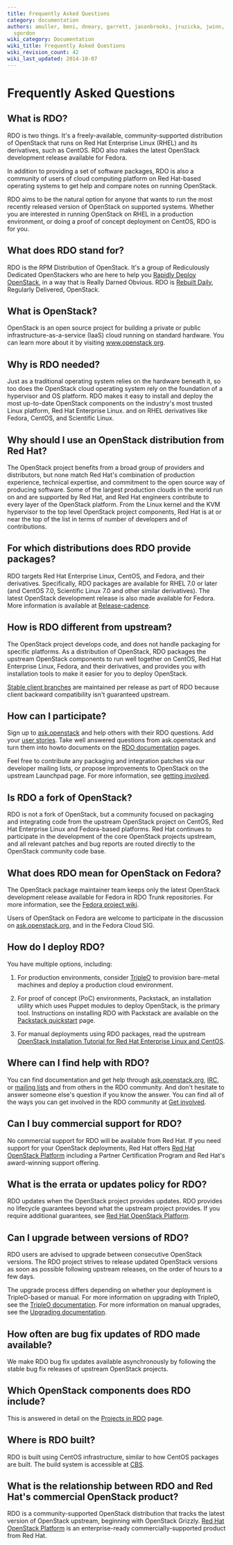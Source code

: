 ```yaml
---
title: Frequently Asked Questions
category: documentation
authors: amuller, beni, dneary, garrett, jasonbrooks, jruzicka, jwinn, kashyap, rbowen,
  sgordon
wiki_category: Documentation
wiki_title: Frequently Asked Questions
wiki_revision_count: 42
wiki_last_updated: 2014-10-07
---
```


# Frequently Asked Questions

## What is RDO?

RDO is two things. It's a freely-available, community-supported distribution of OpenStack that runs on Red Hat Enterprise Linux (RHEL) and its derivatives, such as CentOS. RDO also makes the latest OpenStack development release available for Fedora.

In addition to providing a set of software packages, RDO is also a community of users of cloud computing platform on Red Hat-based operating systems to get help and compare notes on running OpenStack.

RDO aims to be the natural option for anyone that wants to run the most recently released version of OpenStack on supported systems. Whether you are interested in running OpenStack on RHEL in a production environment, or doing a proof of concept deployment on CentOS, RDO is for you.

## What does RDO stand for?

RDO is the RPM Distribution of OpenStack. It's a group of Rediculously
Dedicated OpenStackers who are here to help you [Rapidly Deploy OpenStack](/install/quickstart/),
in a way that is Really Darned Obvious. RDO is [Rebuilt
Daily](http://trunk.rdoproject.org), Regularly Delivered, OpenStack.

## What is OpenStack?

OpenStack is an open source project for building a private or public infrastructure-as-a-service (IaaS) cloud running on standard hardware. You can learn more about it by visiting [www.openstack org](http://www.openstack.org/).

## Why is RDO needed?

Just as a traditional operating system relies on the hardware beneath it, so too does the OpenStack cloud operating system rely on the foundation of a hypervisor and OS platform. RDO makes it easy to install and deploy the most up-to-date OpenStack components on the industry's most trusted Linux platform, Red Hat Enterprise Linux. and on RHEL derivatives like Fedora, CentOS, and Scientific Linux.

## Why should I use an OpenStack distribution from Red Hat?

The OpenStack project benefits from a broad group of providers and distributors, but none match Red Hat's combination of production experience, technical expertise, and commitment to the open source way of producing software. Some of the largest production clouds in the world run on and are supported by Red Hat, and Red Hat engineers contribute to every layer of the OpenStack platform. From the Linux kernel and the KVM hypervisor to the top level OpenStack project components, Red Hat is at or near the top of the list in terms of number of developers and of contributions.

## For which distributions does RDO provide packages?

RDO targets Red Hat Enterprise Linux, CentOS, and Fedora, and their derivatives. Specifically, RDO packages are available for RHEL 7.0 or later (and CentOS 7.0, Scientific Linux 7.0 and other similar derivatives). The latest OpenStack development release is also made available for Fedora. More information is available at [Release-cadence](/rdo/release-cadence/).

## How is RDO different from upstream?

The OpenStack project develops code, and does not handle packaging for specific platforms. As a distribution of OpenStack, RDO packages the upstream OpenStack components to run well together on CentOS, Red Hat Enterprise Linux, Fedora, and their derivatives, and provides you with installation tools to make it easier for you to deploy OpenStack.

[Stable client branches](Clients) are maintained per release as part of RDO because client backward compatibility isn't guaranteed upstream.

## How can I participate?

Sign up to [ask.openstack](https://ask.openstack.org/) and help others with their RDO questions. Add your [user stories](/user-stories/). Take well answered questions from ask.openstack and turn them into howto documents on the [RDO documentation](/documentation/) pages.

Feel free to contribute any packaging and integration patches via our developer mailing lists, or propose improvements to OpenStack on the upstream Launchpad page. For more information, see [getting involved](/community/).

## Is RDO a fork of OpenStack?

RDO is not a fork of OpenStack, but a community focused on packaging and integrating code from the upstream OpenStack project on CentOS, Red Hat Enterprise Linux and Fedora-based platforms. Red Hat continues to participate in the development of the core OpenStack projects upstream, and all relevant patches and bug reports are routed directly to the OpenStack community code base.

## What does RDO mean for OpenStack on Fedora?

The OpenStack package maintainer team keeps only the latest OpenStack development release available for Fedora in RDO Trunk repositories. For more information, see the [Fedora project wiki](http://fedoraproject.org/wiki/OpenStack).

Users of OpenStack on Fedora are welcome to participate in the discussion on [ask.openstack.org](https://ask.openstack.org/), and in the Fedora Cloud SIG.

## How do I deploy RDO?

You have multiple options, including:

1. For production environments, consider [TripleO](/tripleo) to provision bare-metal machines and deploy a production cloud environment.

2. For proof of concept (PoC) environments, Packstack, an installation utility which uses Puppet modules to deploy OpenStack, is the primary tool. Instructions on installing RDO with Packstack are available on the [Packstack quickstart](/install/quickstart) page.

3. For manual deployments using RDO packages, read the upstream [OpenStack Installation Tutorial for Red Hat Enterprise Linux and CentOS](https://docs.openstack.org/ocata/install-guide-rdo/).

## Where can I find help with RDO?

You can find documentation and get help through [ask.openstack.org](https://ask.openstack.org/), [IRC](/community/#discuss), or [mailing lists](/community/mailing-lists/) and from others in the RDO community. And don't hesitate to answer someone else's question if you know the answer. You can find all of the ways you can get involved in the RDO community at [Get involved](/community/).

## Can I buy commercial support for RDO?

No commercial support for RDO will be available from Red Hat. If you need support for your OpenStack deployments, Red Hat offers [Red Hat OpenStack Platform](https://access.redhat.com/products/red-hat-openstack-platform) including a Partner Certification Program and Red Hat's award-winning support offering.

## What is the errata or updates policy for RDO?

RDO updates when the OpenStack project provides updates. RDO provides no lifecycle guarantees beyond what the upstream project provides. If you require additional guarantees, see [Red Hat OpenStack Platform](https://access.redhat.com/products/red-hat-openstack-platform).

## Can I upgrade between versions of RDO?

RDO users are advised to upgrade between consecutive OpenStack versions. The RDO project strives to release updated OpenStack versions as soon as possible following upstream releases, on the order of hours to a few days.

The upgrade process differs depending on whether your deployment is TripleO-based or manual. For more information on upgrading with TripleO, see the [TripleO documentation](https://docs.openstack.org/developer/tripleo-docs/). For more information on manual upgrades, see the [Upgrading documentation](/install/upgrading-rdo/).

## How often are bug fix updates of RDO made available?

We make RDO bug fix updates available asynchronously by following the stable bug fix releases of upstream OpenStack projects.

## Which OpenStack components does RDO include?

This is answered in detail on the [Projects in RDO](/rdo/projectsinrdo/) page.

## Where is RDO built?

RDO is built using CentOS infrastructure, similar to how CentOS packages are built. The build system is accessible at [CBS](http://cbs.centos.org/koji/).

## What is the relationship between RDO and Red Hat's commercial OpenStack product?

RDO is a community-supported OpenStack distribution that tracks the latest version of OpenStack upstream, beginning with OpenStack Grizzly. [Red Hat OpenStack Platform](http://www.redhat.com/en/technologies/linux-platforms/openstack-platform) is an enterprise-ready commercially-supported product from Red Hat.

